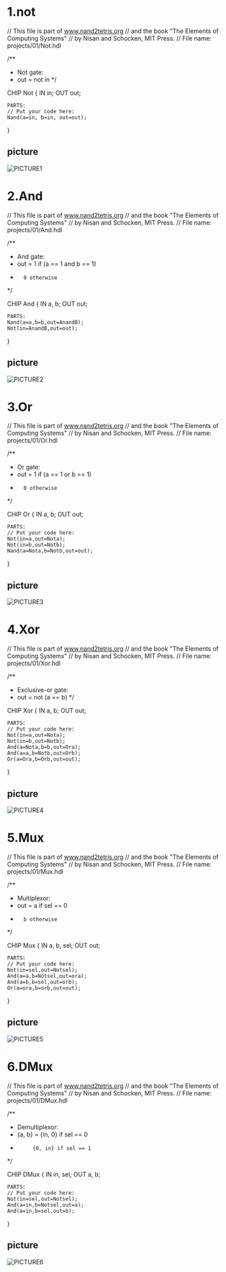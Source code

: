 # 1.not

// This file is part of www.nand2tetris.org
// and the book "The Elements of Computing Systems"
// by Nisan and Schocken, MIT Press.
// File name: projects/01/Not.hdl

/**
 * Not gate:
 * out = not in
 */

CHIP Not {
    IN in;
    OUT out;

    PARTS:
    // Put your code here:
    Nand(a=in, b=in, out=out);
}
## picture
![PICTURE1](https://github.com/eggwu96007/co109a/blob/master/homework/0917/picture/not.jpg)

# 2.And

// This file is part of www.nand2tetris.org
// and the book "The Elements of Computing Systems"
// by Nisan and Schocken, MIT Press.
// File name: projects/01/And.hdl

/**
 * And gate: 
 * out = 1 if (a == 1 and b == 1)
 *       0 otherwise
 */

CHIP And {
    IN a, b;
    OUT out;

    PARTS:
    Nand(a=a,b=b,out=AnandB);
    Not(in=AnandB,out=out);
}
## picture
![PICTURE2](https://github.com/eggwu96007/co109a/blob/master/homework/0917/picture/and.jpg)


# 3.Or

// This file is part of www.nand2tetris.org
// and the book "The Elements of Computing Systems"
// by Nisan and Schocken, MIT Press.
// File name: projects/01/Or.hdl

 /**
 * Or gate:
 * out = 1 if (a == 1 or b == 1)
 *       0 otherwise
 */

CHIP Or {
    IN a, b;
    OUT out;

    PARTS:
    // Put your code here:
    Not(in=a,out=Nota);
    Not(in=b,out=Notb);
    Nand(a=Nota,b=Notb,out=out);
}
## picture
![PICTURE3](https://github.com/eggwu96007/co109a/blob/master/homework/0917/picture/or.jpg)




# 4.Xor

// This file is part of www.nand2tetris.org
// and the book "The Elements of Computing Systems"
// by Nisan and Schocken, MIT Press.
// File name: projects/01/Xor.hdl

/**
 * Exclusive-or gate:
 * out = not (a == b)
 */

CHIP Xor {
    IN a, b;
    OUT out;

    PARTS:
    // Put your code here:
    Not(in=a,out=Nota);
    Not(in=b,out=Notb);
    And(a=Nota,b=b,out=Ora);
    And(a=a,b=Notb,out=Orb);
    Or(a=Ora,b=Orb,out=out);
}
## picture
![PICTURE4](https://github.com/eggwu96007/co109a/blob/master/homework/0917/picture/xor.jpg)



# 5.Mux

// This file is part of www.nand2tetris.org
// and the book "The Elements of Computing Systems"
// by Nisan and Schocken, MIT Press.
// File name: projects/01/Mux.hdl

/** 
 * Multiplexor:
 * out = a if sel == 0
 *       b otherwise
 */

CHIP Mux {
    IN a, b, sel;
    OUT out;

    PARTS:
    // Put your code here:
    Not(in=sel,out=Notsel);
    And(a=a,b=Notsel,out=ora);
    And(a=b,b=sel,out=orb);
    Or(a=ora,b=orb,out=out);
}
## picture
![PICTURE5](https://github.com/eggwu96007/co109a/blob/master/homework/0917/picture/mux.jpg)



# 6.DMux

// This file is part of www.nand2tetris.org
// and the book "The Elements of Computing Systems"
// by Nisan and Schocken, MIT Press.
// File name: projects/01/DMux.hdl

/**
 * Demultiplexor:
 * {a, b} = {in, 0} if sel == 0
 *          {0, in} if sel == 1
 */

CHIP DMux {
    IN in, sel;
    OUT a, b;

    PARTS:
    // Put your code here:
    Not(in=sel,out=Notsel);
    And(a=in,b=Notsel,out=a);
    And(a=in,b=sel,out=b);
    
}
## picture
![PICTURE6](https://github.com/eggwu96007/co109a/blob/master/homework/0917/picture/dmux.jpg)

